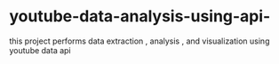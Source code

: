 # youtube-data-analysis-using-api-
this project performs data extraction , analysis , and visualization using youtube data api 
